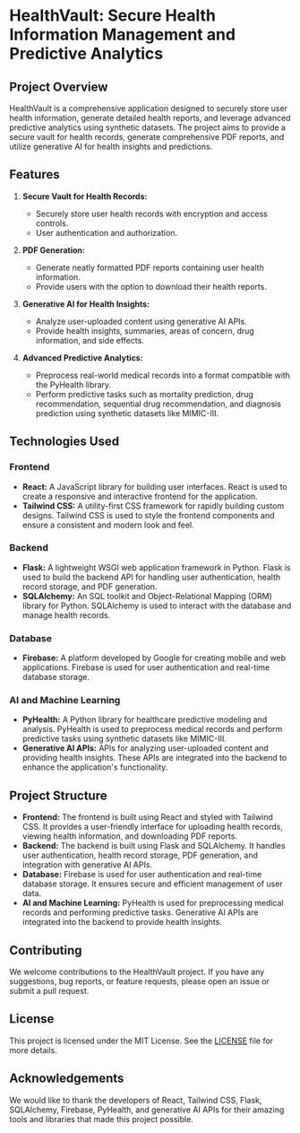 # HealthVault: Secure Health Information Management and Predictive Analytics

## Project Overview

HealthVault is a comprehensive application designed to securely store user health information, generate detailed health reports, and leverage advanced predictive analytics using synthetic datasets. The project aims to provide a secure vault for health records, generate comprehensive PDF reports, and utilize generative AI for health insights and predictions.

## Features

1. **Secure Vault for Health Records:**
   - Securely store user health records with encryption and access controls.
   - User authentication and authorization.

2. **PDF Generation:**
   - Generate neatly formatted PDF reports containing user health information.
   - Provide users with the option to download their health reports.

3. **Generative AI for Health Insights:**
   - Analyze user-uploaded content using generative AI APIs.
   - Provide health insights, summaries, areas of concern, drug information, and side effects.

4. **Advanced Predictive Analytics:**
   - Preprocess real-world medical records into a format compatible with the PyHealth library.
   - Perform predictive tasks such as mortality prediction, drug recommendation, sequential drug recommendation, and diagnosis prediction using synthetic datasets like MIMIC-III.

## Technologies Used

### Frontend

- **React:** A JavaScript library for building user interfaces. React is used to create a responsive and interactive frontend for the application.
- **Tailwind CSS:** A utility-first CSS framework for rapidly building custom designs. Tailwind CSS is used to style the frontend components and ensure a consistent and modern look and feel.

### Backend

- **Flask:** A lightweight WSGI web application framework in Python. Flask is used to build the backend API for handling user authentication, health record storage, and PDF generation.
- **SQLAlchemy:** An SQL toolkit and Object-Relational Mapping (ORM) library for Python. SQLAlchemy is used to interact with the database and manage health records.

### Database

- **Firebase:** A platform developed by Google for creating mobile and web applications. Firebase is used for user authentication and real-time database storage.

### AI and Machine Learning

- **PyHealth:** A Python library for healthcare predictive modeling and analysis. PyHealth is used to preprocess medical records and perform predictive tasks using synthetic datasets like MIMIC-III.
- **Generative AI APIs:** APIs for analyzing user-uploaded content and providing health insights. These APIs are integrated into the backend to enhance the application's functionality.

## Project Structure

- **Frontend:** The frontend is built using React and styled with Tailwind CSS. It provides a user-friendly interface for uploading health records, viewing health information, and downloading PDF reports.
- **Backend:** The backend is built using Flask and SQLAlchemy. It handles user authentication, health record storage, PDF generation, and integration with generative AI APIs.
- **Database:** Firebase is used for user authentication and real-time database storage. It ensures secure and efficient management of user data.
- **AI and Machine Learning:** PyHealth is used for preprocessing medical records and performing predictive tasks. Generative AI APIs are integrated into the backend to provide health insights.

## Contributing

We welcome contributions to the HealthVault project. If you have any suggestions, bug reports, or feature requests, please open an issue or submit a pull request.

## License

This project is licensed under the MIT License. See the [LICENSE](LICENSE) file for more details.

## Acknowledgements

We would like to thank the developers of React, Tailwind CSS, Flask, SQLAlchemy, Firebase, PyHealth, and generative AI APIs for their amazing tools and libraries that made this project possible.
